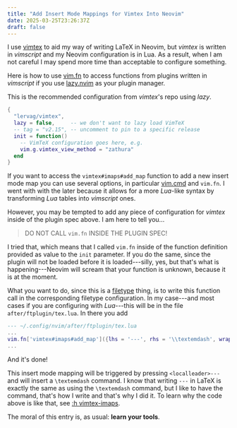 ```yaml
---
title: "Add Insert Mode Mappings for Vimtex Into Neovim"
date: 2025-03-25T23:26:37Z
draft: false
---
```


I use [vimtex](https://github.com/lervag/vimtex/) to aid my way of writing LaTeX in Neovim, but _vimtex_ is written in _vimscript_ and my Neovim configuration is in Lua.
As a result, when I am not careful I may spend more time than acceptable to configure something.

Here is how to use [vim.fn](https://neovim.io/doc/user/lua.html#vim.fn) to access functions from plugins written in _vimscript_ if you use [lazy.nvim](https://github.com/folke/lazy.nvim) as your plugin manager.

This is the recommended configuration from _vimtex_'s repo using _lazy_.
```lua
{
  "lervag/vimtex",
  lazy = false,     -- we don't want to lazy load VimTeX
  -- tag = "v2.15", -- uncomment to pin to a specific release
  init = function()
    -- VimTeX configuration goes here, e.g.
    vim.g.vimtex_view_method = "zathura"
  end
}
```
If you want to access the `vimtex#imaps#add_map` function to add a new insert mode map you can use several options, in particular [vim.cmd](https://neovim.io/doc/user/lua.html#vim.cmd()) and `vim.fn`.
I went with with the later because it allows for a more _Lua_-like syntax by transforming _Lua_ tables into _vimscript_ ones.

However, you may be tempted to add any piece of configuration for _vimtex_ inside of the plugin spec above.
I am here to tell you...

> DO NOT CALL `vim.fn` INSIDE THE PLUGIN SPEC!

I tried that, which means that I called `vim.fn` inside of the function definition provided as value to the `init` parameter.
If you do the same, since the plugin will not be loaded before it is loaded---silly, yes, but that's what is happening---Neovim will scream that your function is unknown, because it is at the moment.

What you want to do, since this is a [filetype](https://neovim.io/doc/user/filetype.html) thing, is to write this function call in the corresponding filetype configuration.
In my case---and most cases if you are configuring with _Lua_---this will be in the file `after/ftplugin/tex.lua`.
In there you add
```lua
--- ~/.config/nvim/after/ftplugin/tex.lua
...
vim.fn['vimtex#imaps#add_map']({lhs = '---', rhs = '\\textemdash', wrapper = 'vimtex#imaps#wrap_trivial'})
...
```
And it's done!

This insert mode mapping will be triggered by pressing `<localleader>---` and will insert a `\textemdash` command.
I know that writing `---` in LaTeX is exactly the same as using the `\textemdash` command, but I like to have the command, that's how I write and that's why I did it.
To learn why the code above is like that, see [:h vimtex-imaps](https://github.com/lervag/vimtex/blob/master/doc/vimtex.txt).

The moral of this entry is, as usual: **learn your tools**.
